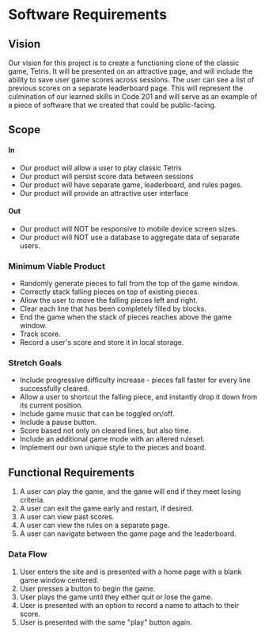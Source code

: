 # Software Requirements

## Vision

Our vision for this project is to create a functioning clone of the classic game, Tetris. It will be presented on an attractive page, and will include the ability to save user game scores across sessions. The user can see a list of previous scores on a separate leaderboard page. This will represent the culmination of our learned skills in Code 201 and will serve as an example of a piece of software that we created that could be public-facing.

## Scope

#### In

- Our product will allow a user to play classic Tetris
- Our product will persist score data between sessions
- Our product will have separate game, leaderboard, and rules pages.
- Our product will provide an attractive user interface

#### Out

- Our product will NOT be responsive to mobile device screen sizes.
- Our product will NOT use a database to aggregate data of separate users.

### Minimum Viable Product

- Randomly generate pieces to fall from the top of the game window.
- Correctly stack falling pieces on top of existing pieces.
- Allow the user to move the falling pieces left and right.
- Clear each line that has been completely filled by blocks.
- End the game when the stack of pieces reaches above the game window.
- Track score.
- Record a user's score and store it in local storage.

### Stretch Goals

- Include progressive difficulty increase - pieces fall faster for every line successfully cleared.
- Allow a user to shortcut the falling piece, and instantly drop it down from its current position.
- Include game music that can be toggled on/off.
- Include a pause button.
- Score based not only on cleared lines, but also time.
- Include an additional game mode with an altered ruleset.
- Implement our own unique style to the pieces and board.

## Functional Requirements

1. A user can play the game, and the game will end if they meet losing criteria.
2. A user can exit the game early and restart, if desired.
3. A user can view past scores.
4. A user can view the rules on a separate page.
5. A user can navigate between the game page and the leaderboard.

### Data Flow

1. User enters the site and is presented with a home page with a blank game window centered.
2. User presses a button to begin the game.
3. User plays the game until they either quit or lose the game.
4. User is presented with an option to record a name to attach to their score.
5. User is presented with the same "play" button again.
